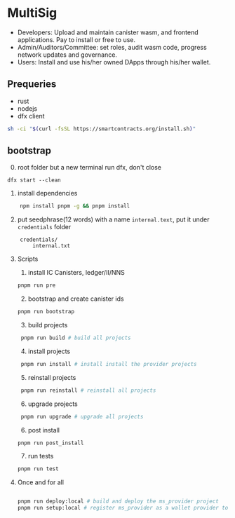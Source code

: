 # MultiSig

- Developers: Upload and maintain canister wasm, and frontend applications. Pay to install or free to use.
- Admin/Auditors/Committee: set roles, audit wasm code, progress network updates and governance.
- Users: Install and use his/her owned DApps through his/her wallet.

## Prequeries

- rust
- nodejs
- dfx client

```bash
sh -ci "$(curl -fsSL https://smartcontracts.org/install.sh)"
```

## bootstrap

0. root folder but a new terminal run dfx, don't close

```
dfx start --clean
```

1. install dependencies

```bash
    npm install pnpm -g && pnpm install
```

2. put seedphrase(12 words) with a name `internal.text`, put it under `credentials` folder

```tree
    credentials/
        internal.txt
```

3. Scripts

    1. install IC Canisters, ledger/II/NNS

   ```bash
   pnpm run pre
   ```

    2. bootstrap and create canister ids

   ```bash
   pnpm run bootstrap
   ```

    3. build projects

   ```bash
    pnpm run build # build all projects
   ```

    4. install projects

   ```bash
    pnpm run install # install install the provider projects
   ```

    5. reinstall projects

   ```bash
    pnpm run reinstall # reinstall all projects
   ```

    6. upgrade projects

   ```bash
    pnpm run upgrade # upgrade all projects
   ```

    6. post install

   ```bash
   pnpm run post_install
   ```

    7. run tests

   ```bash
   pnpm run test
   ```

4. Once and for all

   ```bash

   pnpm run deploy:local # build and deploy the ms_provider project
   pnpm run setup:local # register ms_provider as a wallet provider to ego, and release the ms_controller and btc_wallet wasm
   ```
